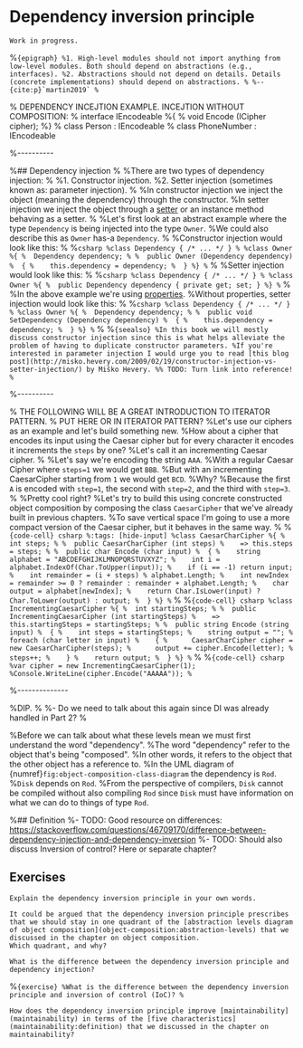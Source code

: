 # Dependency inversion principle

```{warning}
Work in progress.
```

%```{epigraph}
%1. High-level modules should not import anything from low-level modules. Both should depend on abstractions (e.g., interfaces).
%2. Abstractions should not depend on details. Details (concrete implementations) should depend on abstractions.
%
%-- {cite:p}`martin2019`
%```



% DEPENDENCY INCEJTION EXAMPLE. INCEJTION WITHOUT COMPOSITION:
% interface IEncodeable
%{
%  void Encode (ICipher cipher);
%}
% class Person : IEncodeable
% class PhoneNumber : IEncodeable



%----------

%## Dependency injection
%
%There are two types of dependency injection:
%
%1. Constructor injection.
%2. Setter injection (sometimes known as: parameter injection).
%
%In constructor injection we inject the object (meaning the dependency) through the constructor.
%In setter injection we inject the object through a [setter](properties) or an instance method behaving as a setter.
%
%Let's first look at an abstract example where the type `Dependency` is being injected into the type `Owner`.
%We could also describe this as `Owner` has-a `Dependency`.
%
%Constructor injection would look like this:
%
%```csharp
%class Dependency { /* ... */ }
%
%class Owner
%{
%  Dependency dependency;
%
%  public Owner (Dependency dependency)
%  {
%    this.dependency = dependency;
%  }
%}
%```
%
%Setter injection would look like this:
%
%```csharp
%class Dependency { /* ... */ }
%
%class Owner
%{
%  public Dependency dependency { private get; set; }
%}
%```
%
%In the above example we're using [properties](properties).
%Without properties, setter injection would look like this:
%
%```csharp
%class Dependency { /* ... */ }
%
%class Owner
%{
%  Dependency dependency;
%
%  public void SetDependency (Dependency dependency)
%  {
%    this.dependency = dependency;
%  }
%}
%```
%
%```{seealso}
%In this book we will mostly discuss constructor injection since this is what helps alleviate the problem of having to duplicate constructor parameters.
%If you're interested in parameter injection I would urge you to read [this blog post](http://misko.hevery.com/2009/02/19/constructor-injection-vs-setter-injection/) by Miško Hevery.
%% TODO: Turn link into reference!
%```






%----------


% THE FOLLOWING WILL BE A GREAT INTRODUCTION TO ITERATOR PATTERN.
% PUT HERE OR IN ITERATOR PATTERN?
%Let's use our ciphers as an example and let's build something new.
%How about a cipher that encodes its input using the Caesar cipher but for every character it encodes it increments the `steps` by one?
%Let's call it an incrementing Caesar cipher.
%
%Let's say we're encoding the string `AAA`.
%With a regular Caesar Cipher where `steps=1` we would get `BBB`.
%But with an incrementing CaesarCipher starting from `1` we would get `BCD`.
%Why?
%Because the first `A` is encoded with `step=1`, the second with `step=2`, and the third with `step=3`.
%
%Pretty cool right?
%Let's try to build this using concrete constructed object composition by composing the class `CaesarCipher` that we've already built in previous chapters.
%To save vertical space I'm going to use a more compact version of the Caesar cipher, but it behaves in the same way.
%
%```{code-cell} csharp
%:tags: [hide-input]
%class CaesarCharCipher
%{
%  int steps;
%
%  public CaesarCharCipher (int steps)
%    => this.steps = steps;
%
%  public char Encode (char input)
%  {
%    string alphabet = "ABCDEFGHIJKLMNOPQRSTUVXYZ";
%    int i = alphabet.IndexOf(Char.ToUpper(input));
%    if (i == -1) return input;
%    int remainder = (i + steps) % alphabet.Length;
%    int newIndex = remainder >= 0 ? remainder : remainder + alphabet.Length;
%    char output = alphabet[newIndex];
%    return Char.IsLower(input) ? Char.ToLower(output) : output;
%  }
%}
%```
%
%```{code-cell} csharp
%class IncrementingCaesarCipher
%{
%  int startingSteps;
%
%  public IncrementingCaesarCipher (int startingSteps)
%    => this.startingSteps = startingSteps;
%
%  public string Encode (string input)
%  {
%    int steps = startingSteps;
%    string output = "";
%    foreach (char letter in input)
%    {
%      CaesarCharCipher cipher = new CaesarCharCipher(steps);
%      output += cipher.Encode(letter);
%      steps++;
%    }
%    return output;
%  }
%}
%```
%
%```{code-cell} csharp
%var cipher = new IncrementingCaesarCipher(1);
%Console.WriteLine(cipher.Encode("AAAAA"));
%```





%--------------





%DIP.
%
%- Do we need to talk about this again since DI was already handled in Part 2?
%

%Before we can talk about what these levels mean we must first understand the word "dependency".
%The word "dependency" refer to the object that's being "composed".
%In other words, it refers to the object that the other object has a reference to.
%In the UML diagram of {numref}`fig:object-composition-class-diagram` the dependency is `Rod`.
%`Disk` depends on `Rod`.
%From the perspective of compilers, `Disk` cannot be compiled without also compiling `Rod` since `Disk` must have information on what we can do to things of type `Rod`.

%## Definition
%- TODO: Good resource on differences: https://stackoverflow.com/questions/46709170/difference-between-dependency-injection-and-dependency-inversion
%- TODO: Should also discuss Inversion of control? Here or separate chapter?

## Exercises

```{exercise}
Explain the dependency inversion principle in your own words.
```

```{exercise}
It could be argued that the dependency inversion principle prescribes that we should stay in one quadrant of the [abstraction levels diagram of object composition](object-composition:abstraction-levels) that we discussed in the chapter on object composition.
Which quadrant, and why?
```

```{exercise}
What is the difference between the dependency inversion principle and dependency injection?
```

%```{exercise}
%What is the difference between the dependency inversion principle and inversion of control (IoC)?
%```

```{exercise}
How does the dependency inversion principle improve [maintainability](maintainability) in terms of the [five characteristics](maintainability:definition) that we discussed in the chapter on maintainability?
```


